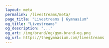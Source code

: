 ```yaml
---
layout: meta
permalink: /livestreams/meta/
page_title: "Livestreams | Gymnasium"
og_title: "Livestreams"
og_description: "..."
og_art: /img/brand/og/gym-brand-og.png
og_url: https://thegymnasium.com/livestreams
---
```


